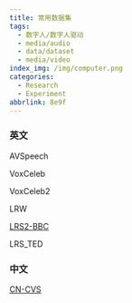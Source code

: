 ```yaml
---
title: 常用数据集
tags:
  - 数字人/数字人驱动
  - media/audio
  - data/dataset
  - media/video
index_img: /img/computer.png
categories:
  - Research
  - Experiment
abbrlink: 8e9f
---
```


### 英文

AVSpeech

VoxCeleb

VoxCeleb2

LRW

[LRS2-BBC](https://www.robots.ox.ac.uk/~vgg/data/lip_reading/lrs2.html)

LRS\_TED

### 中文

[CN-CVS](http://cnceleb.org/)
